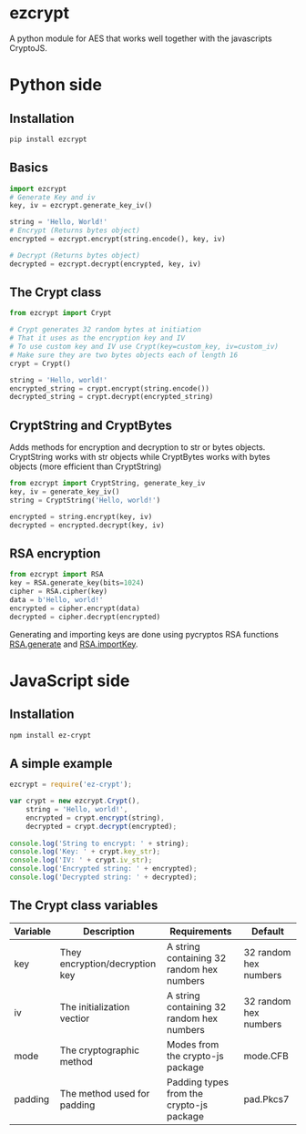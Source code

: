 # ezcrypt
A python module for AES that works well together with the javascripts CryptoJS.

# Python side
## Installation
```sh
pip install ezcrypt
```
## Basics
```python
import ezcrypt
# Generate Key and iv
key, iv = ezcrypt.generate_key_iv()

string = 'Hello, World!'
# Encrypt (Returns bytes object) 
encrypted = ezcrypt.encrypt(string.encode(), key, iv)

# Decrypt (Returns bytes object)
decrypted = ezcrypt.decrypt(encrypted, key, iv)

```
## The Crypt class
```python
from ezcrypt import Crypt

# Crypt generates 32 random bytes at initiation
# That it uses as the encryption key and IV
# To use custom key and IV use Crypt(key=custom_key, iv=custom_iv)
# Make sure they are two bytes objects each of length 16
crypt = Crypt()

string = 'Hello, world!'
encrypted_string = crypt.encrypt(string.encode())
decrypted_string = crypt.decrypt(encrypted_string)
```
## CryptString and CryptBytes
Adds methods for encryption and decryption to str or bytes objects.
CryptString works with str objects while CryptBytes works with bytes objects (more efficient than CryptString)

```python
from ezcrypt import CryptString, generate_key_iv
key, iv = generate_key_iv()
string = CryptString('Hello, world!')

encrypted = string.encrypt(key, iv)
decrypted = encrypted.decrypt(key, iv)
```

## RSA encryption
```python
from ezcrypt import RSA
key = RSA.generate_key(bits=1024)
cipher = RSA.cipher(key)
data = b'Hello, world!'
encrypted = cipher.encrypt(data)
decrypted = cipher.decrypt(encrypted)
```
Generating and importing keys are done using pycryptos RSA functions [RSA.generate](https://www.dlitz.net/software/pycrypto/api/current/Crypto.PublicKey.RSA-module.html#generate) and [RSA.importKey](https://www.dlitz.net/software/pycrypto/api/current/Crypto.PublicKey.RSA-module.html#importKey).

# JavaScript side
## Installation
```sh
npm install ez-crypt
```

## A simple example
```javascript
ezcrypt = require('ez-crypt');

var crypt = new ezcrypt.Crypt(),
    string = 'Hello, world!',
    encrypted = crypt.encrypt(string),
    decrypted = crypt.decrypt(encrypted);
    
console.log('String to encrypt: ' + string);
console.log('Key: ' + crypt.key_str);
console.log('IV: ' + crypt.iv_str);
console.log('Encrypted string: ' + encrypted);
console.log('Decrypted string: ' + decrypted);
```

## The Crypt class variables
Variable | Description | Requirements | Default
---------|-------------|--------------|--------
key | They encryption/decryption key | A string containing 32 random hex numbers | 32 random hex numbers
iv | The initialization vectior | A string containing 32 random hex numbers | 32 random hex numbers
mode | The cryptographic method | Modes from the crypto-js package | mode.CFB
padding | The method used for padding | Padding types from the crypto-js package | pad.Pkcs7
